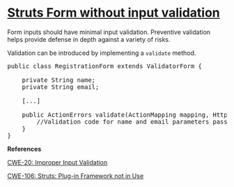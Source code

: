 # [Struts Form without input validation](https://find-sec-bugs.github.io/bugs.htm#STRUTS_FORM_VALIDATION)

Form inputs should have minimal input validation. Preventive validation helps provide defense in depth against a variety of risks.

Validation can be introduced by implementing a `validate` method.

<pre>
public class RegistrationForm extends ValidatorForm {

    private String name;
    private String email;

    [...]

    public ActionErrors validate(ActionMapping mapping, HttpServletRequest request) {
        //Validation code for name and email parameters passed in via the HttpRequest goes here
    }
}
</pre>

**References**  

[CWE-20: Improper Input Validation](https://cwe.mitre.org/data/definitions/20.html)  

[CWE-106: Struts: Plug-in Framework not in Use](https://cwe.mitre.org/data/definitions/106.html)